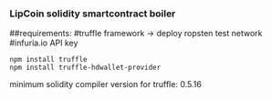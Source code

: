 ### LipCoin solidity smartcontract boiler

##requirements:
#truffle framework -> deploy ropsten test network
#infuria.io API key

````
npm install truffle
npm install truffle-hdwallet-provider
````

minimum solidity compiler version for truffle: 0.5.16

